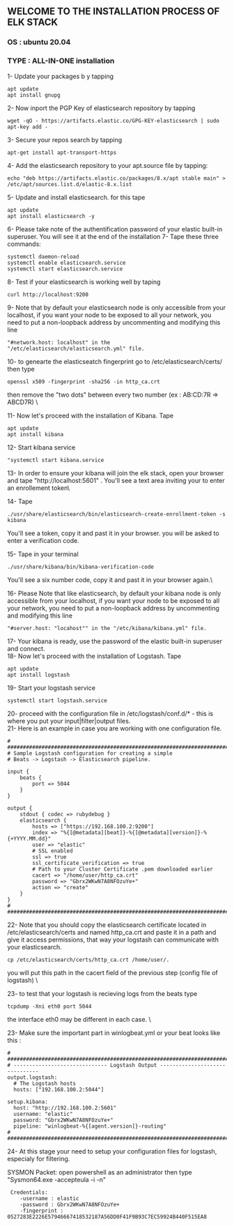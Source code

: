 ## WELCOME TO THE INSTALLATION PROCESS OF ELK STACK ##

<h3>OS : ubuntu 20.04</h3>
<h3>TYPE : ALL-IN-ONE installation</h3>


1-  Update your packages b y tapping 
```
apt update
apt install gnupg
```

2-  Now inport the PGP Key of elasticsearch repository by tapping 
```
wget -qO - https://artifacts.elastic.co/GPG-KEY-elasticsearch | sudo apt-key add -
```
3-  Secure your repos search by tapping 
```
apt-get install apt-transport-https
```
4-  Add the elasticsearch repository to your apt.source file by tapping:
```
echo "deb https://artifacts.elastic.co/packages/8.x/apt stable main" > /etc/apt/sources.list.d/elastic-8.x.list
```
5-  Update and install elasticsearch. for this tape 
```
apt update
apt install elasticsearch -y
```
6-  Please take note of the authentification password of your elastic built-in superuser. You will see it at the end of the installation 
7-  Tape these three commands:
```
systemctl daemon-reload
systemctl enable elasticsearch.service
systemctl start elasticsearch.service
```
8-  Test if your elasticsearch is working well by taping 
```
curl http://localhost:9200
```
9-  Note that by default your elasticsearch node is only accessible from your localhost, if you want your node to be exposed to all your network, you need to put a non-loopback address 
    by uncommenting and modifying this line 
```    
"#network.host: localhost" in the "/etc/elasticsearch/elasticsearch.yml" file.
```
10- to genearte the elasticseatch fingerprint go to /etc/elasticsearch/certs/ then type 
```
openssl x509 -fingerprint -sha256 -in http_ca.crt
```
then remove the "two dots" between every two number (ex : AB:CD:7R => ABCD7R) \

11- Now let's proceed with the installation of Kibana. Tape 
```
apt update
apt install kibana
```
12- Start kibana service 
```
"systemctl start kibana.service
```
13- In order to ensure your kibana will join the elk stack, open your browser and tape "http://localhost:5601" . You'll see a text area
    inviting your to enter an enrollement token\
    
14- Tape 
```
./usr/share/elasticsearch/bin/elasticsearch-create-enrollment-token -s kibana
```
You'll see a token, copy it and past it in your browser. you will be asked to enter a verification code. 

15- Tape in your terminal 
```
./usr/share/kibana/bin/kibana-verification-code
```
You'll see a six number code, copy it and past it in your browser again.\

16- Please Note that like elasticsearch, by default your kibana node is only accessible from your localhost, if you want your node to be
    exposed to all your network, you need to put a non-loopback address by uncommenting and modifying this line 
```
"#server.host: "locahost"" in the "/etc/kibana/kibana.yml" file.

```
17- Your kibana is ready, use the password of the elastic built-in superuser and connect.\
18- Now let's proceed with the installation of Logstash. Tape
```
apt update
apt install logstash
```
19- Start your logstash service
```
systemctl start logstash.service
```
20- proceed with the configuration file in /etc/logstash/conf.d/* - this is where you put your input|filter|output files. \
21- Here is an example in case you are working with one configuration file.
```
# #################################################################################################################################
# Sample Logstash configuration for creating a simple
# Beats -> Logstash -> Elasticsearch pipeline.

input {
    beats {
        port => 5044
    }
}

output {
    stdout { codec => rubydebug }
    elasticsearch {
        hosts => ["https://192.168.100.2:9200"]
        index => "%{[@metadata][beat]}-%{[@metadata][version]}-%{+YYYY.MM.dd}"
        user => "elastic"
        # SSL enabled
        ssl => true
        ssl_certificate_verification => true
        # Path to your Cluster Certificate .pem downloaded earlier
        cacert => "/home/user/http_ca.crt"
        password => "Gbrx2WKwN7A8NFOzuYe+"
        action => "create"
    }
}
# #################################################################################################################################
```

22- Note that you should copy the elasticsearch certificate located in /etc/elasticsearch/certs and named http_ca.crt and paste it in a path and give it access permissions, that way your logstash can communicate with your elasticsearch.
```
cp /etc/elasticsearch/certs/http_ca.crt /home/user/.
```
you will put this path in the cacert field of the previous step (config file of logstash) \

23- to test that your logstash is recieving logs from the beats type 
```
tcpdump -Xni eth0 port 5044
```
the interface eth0 may be different in each case. \

23- Make sure the important part in winlogbeat.yml or your beat looks like this :
```
# #################################################################################################################################
# ------------------------------ Logstash Output -------------------------------
output.logstash:
  # The Logstash hosts
  hosts: ["192.168.100.2:5044"]

setup.kibana:
  host: "http://192.168.100.2:5601"
  username: "elastic"
  password: "Gbrx2WKwN7A8NFOzuYe+"
  pipeline: "winlogbeat-%{[agent.version]}-routing"
# #################################################################################################################################
```
24- At this stage your need to setup your configuration files for logstash, especialy for filtering.

SYSMON Packet:
open powershell as an administrator then type "Sysmon64.exe -accepteula -i -n"

```
 Credentials:
    -username : elastic
    -password : Gbrx2WKwN7A8NFOzuYe+
	-fingerprint : 0527283E2226E57946667418532187A56DD0F41F9B93C7EC59924B440F515EA8
```
